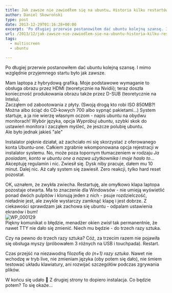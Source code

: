 ```yaml
---
title: Jak zawsze nie zawiodłem się na ubuntu… Historia kilku restartów.
author: Daniel Skowroński
type: post
date: 2013-12-29T01:16:28+00:00
excerpt: 'Po długiej przerwie postanowiłem dać ubuntu kolejną szansę. I mimo względnie przyjemnego startu jest jak zawsze <sup>czyli niezbyt dobrze</sup>'
url: /2013/12/jak-zawsze-nie-zawiodlem-sie-na-ubuntu-historia-kilku-restartow/
tags:
  - multiscreen
  - ubuntu

---
```

Po długiej przerwie postanowiłem dać ubuntu kolejną szansę. I mimo względnie przyjemnego startu było jak zawsze.

Mam laptopa z hybrydową grafiką. Moje podstawowe wymaganie to obsługa obrazu przez HDMI (teoretycznie na Nvidii); teraz doszła konieczność produkowania obrazu także przez D-SUB (teoretycznie na Intelu).  
Zacząłem od zabootowania z płyty. (Swoją drogą kto robi ISO 850MB?! Można albo ściąć do CD-kowych 700 albo sypnąć pakietami...) System startuje, a ja nie wierzę własnym oczom - napis ubuntu na obydwu monitorach! Wybór języka, opcja _Wypróbuj ubuntu_, szybki skok do ustawień monitora i zacząłem myśleć, że jeszcze polubię ubuntu.  
Ale było jednak jakieś "ale"

Instalator pięknie działał, aż zachciało mi się skorzystać z oferowanego konta Ubuntu-one. Całkiem zgrabnie wkomponowana opcja rejestracji w instalator systemu. No, może poza topornym tłumaczeniem w rodzaju _Ja posiadam, konto w ubuntu one a nazwa użytkownika i moje hasło to_... Akceptuję regulamin i nic. Zwiesił się. Dysk niby pracuje, dałem mu 10 minut. Dalej nic. Aż cały system się zawiesił. Zero reakcji, tylko hard reset pozostał.

OK, uznałem, że zwykła zwiecha. Restartuję, ale omyłkowo klapa laptopa pozostaje otwarta. Ma to znaczenie dla Windowsów - nie umieją wyświetlić ponad dwóch pulpitów i klonują jeden z nich - psuje rozdzielczość, nieładnie jest, ale zwykle wystarczy zamknąć klapę i jest dobrze. Z ciekawości sprawdzam jak zachowa się ubuntu - odpalam ustawienia ekranów i bum!  
![WP_000129](/wp-content/uploads/2013/12/WP_000129-300x225.jpg)  
Piękny komunikat o błędzie, menadżer okien zwisł tak permanentnie, że nawet TTY nie dało się zmienić. Niech mu będzie - do trzech razy sztuka.

Czy na pewno do trzech razy sztuka? Cóż, za trzecim razem nie pojawiła się obsługa myszy (próbowałem 3 różnych na USB i touchpada). Restart.

Czas przejść na niezawodną filozofię _do (n+1) razy sztuka_. Nawet nie wchodzę w tryb live, nie zmieniam języka (oby potem się dało), nie śmiem testować układu klawiatury, ani rozwijać szczegółów podczas zgrywania plików. 

W końcu się udało 🙂 Z drugiej strony to dopiero instalacja. Co będzie potem? To się okaże...

 [1]: /wp-content/uploads/2013/12/WP_000129.jpg